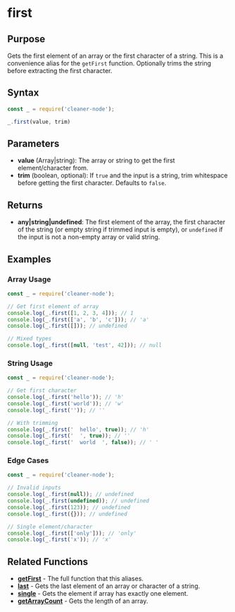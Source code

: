 # first

## Purpose
Gets the first element of an array or the first character of a string. This is a convenience alias for the `getFirst` function. Optionally trims the string before extracting the first character.

## Syntax
```javascript
const _ = require('cleaner-node');

_.first(value, trim)
```

## Parameters
- **value** (Array|string): The array or string to get the first element/character from.
- **trim** (boolean, optional): If `true` and the input is a string, trim whitespace before getting the first character. Defaults to `false`.

## Returns
- **any|string|undefined**: The first element of the array, the first character of the string (or empty string if trimmed input is empty), or `undefined` if the input is not a non-empty array or valid string.

## Examples

### Array Usage
```javascript
const _ = require('cleaner-node');

// Get first element of array
console.log(_.first([1, 2, 3, 4])); // 1
console.log(_.first(['a', 'b', 'c'])); // 'a'
console.log(_.first([])); // undefined

// Mixed types
console.log(_.first([null, 'test', 42])); // null
```

### String Usage
```javascript
const _ = require('cleaner-node');

// Get first character
console.log(_.first('hello')); // 'h'
console.log(_.first('world')); // 'w'
console.log(_.first('')); // ''

// With trimming
console.log(_.first('  hello', true)); // 'h'
console.log(_.first('  ', true)); // ''
console.log(_.first('  world  ', false)); // ' '
```

### Edge Cases
```javascript
const _ = require('cleaner-node');

// Invalid inputs
console.log(_.first(null)); // undefined
console.log(_.first(undefined)); // undefined
console.log(_.first(123)); // undefined
console.log(_.first({})); // undefined

// Single element/character
console.log(_.first(['only'])); // 'only'
console.log(_.first('x')); // 'x'
```

## Related Functions
- **[getFirst](./get-first.md)** - The full function that this aliases.
- **[last](./last.md)** - Gets the last element of an array or character of a string.
- **[single](./single.md)** - Gets the element if array has exactly one element.
- **[getArrayCount](./get-array-count.md)** - Gets the length of an array.
